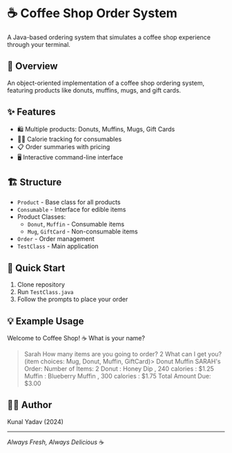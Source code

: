 # ☕ Coffee Shop Order System

A Java-based ordering system that simulates a coffee shop experience through your terminal.

## 🎯 Overview

An object-oriented implementation of a coffee shop ordering system, featuring products like donuts, muffins, mugs, and gift cards.

## ✨ Features

- 🛍️ Multiple products: Donuts, Muffins, Mugs, Gift Cards
- 🏃‍♂️ Calorie tracking for consumables
- 📋 Order summaries with pricing
- 🖥️ Interactive command-line interface

## 🏗️ Structure

- `Product` - Base class for all products
- `Consumable` - Interface for edible items
- Product Classes:
  - `Donut`, `Muffin` - Consumable items
  - `Mug`, `GiftCard` - Non-consumable items
- `Order` - Order management
- `TestClass` - Main application

## 🚀 Quick Start

1. Clone repository
2. Run `TestClass.java`
3. Follow the prompts to place your order

## 💡 Example Usage 

Welcome to Coffee Shop! ☕
What is your name?
> Sarah
How many items are you going to order?
> 2
What can I get you?
(item choices: Mug, Donut, Muffin, GiftCard)>
> Donut
> Muffin
SARAH's Order: Number of Items: 2
Donut : Honey Dip , 240 calories : $1.25
Muffin : Blueberry Muffin , 300 calories : $1.75
Total Amount Due: $3.00

## 👨‍💻 Author

Kunal Yadav (2024)

---
*Always Fresh, Always Delicious* ☕
